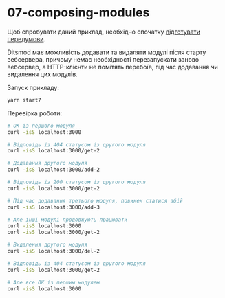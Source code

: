 # 07-composing-modules

Щоб спробувати даний приклад, необхідно спочатку [підготувати передумови](./prerequisite).

Ditsmod має можливість додавати та видаляти модулі після старту вебсервера, причому немає необхідності перезапускати заново вебсервер, а HTTP-клієнти не помітять перебоїв, під час додавання чи видалення цих модулів.

Запуск прикладу:

```bash
yarn start7
```

Перевірка роботи:

```bash
# OK із першого модуля
curl -isS localhost:3000

# Відповідь із 404 статусом із другого модуля
curl -isS localhost:3000/get-2

# Додавання другого модуля
curl -isS localhost:3000/add-2

# Відповідь із 200 статусом із другого модуля
curl -isS localhost:3000/get-2

# Під час додавання третього модуля, повинен статися збій
curl -isS localhost:3000/add-3

# Але інші модулі продовжують працювати
curl -isS localhost:3000
curl -isS localhost:3000/get-2

# Видалення другого модуля
curl -isS localhost:3000/del-2

# Відповідь із 404 статусом із другого модуля
curl -isS localhost:3000/get-2

# Але все OK із першим модулем
curl -isS localhost:3000
```
